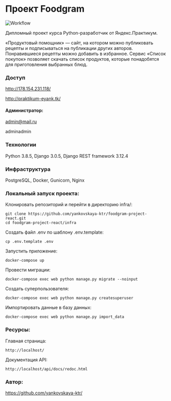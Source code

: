 # Проект Foodgram

![Workflow](https://github.com/yankovskaya-ktr/foodgram-project-react/actions/workflows/foodgram_workflow.yml/badge.svg)

Дипломный проект курса Python-разработчик от Яндекс.Практикум.

«Продуктовый помощник» — сайт, на котором можно публиковать рецепты и подписываться на публикации других авторов. Понравившиеся рецепты можно добавить в избранное. Сервис «Список покупок» позволяет скачать список продуктов, которые понадобятся для приготовления выбранных блюд.

### Доступ

http://178.154.231.118/

http://praktikum-eyank.tk/

#### Администратор:

admin@mail.ru

adminadmin


### Технологии
Python 3.8.5, Django 3.0.5, Django REST framework 3.12.4

### Инфраструктура
PostgreSQL, Docker, Gunicorn, Nginx

### Локальный запуск проекта:
  
Клонировать репозиторий и перейти в директорию infra/:  
  
```  
git clone https://github.com/yankovskaya-ktr/foodgram-project-react.git
cd foodgram-project-react/infra
``` 

Создать файл .env по шаблону .env.template:

```
cp .env.template .env
```
Запустить приложение:

``` 
docker-compose up
``` 
Провести миграции:

``` 
docker-compose exec web python manage.py migrate --noinput
``` 

Создать суперпользователя:

``` 
docker-compose exec web python manage.py createsuperuser
``` 

Импортировать данные в базу данных:  
  
```  
docker-compose exec web python manage.py import_data
```

### Ресурсы:

Главная страница:
```
http://localhost/
```
Документация API:
```
http://localhost/api/docs/redoc.html
```

### Автор: 
https://github.com/yankovskaya-ktr/
